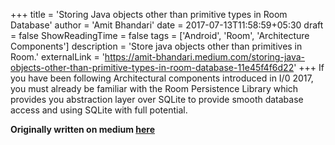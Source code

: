 +++
title = 'Storing Java objects other than primitive types in Room Database'
author = 'Amit Bhandari'
date = 2017-07-13T11:58:59+05:30
draft = false
ShowReadingTime = false
tags = ['Android', 'Room', 'Architecture Components']
description = 'Store java objects other than primitives in Room.'
externalLink = 'https://amit-bhandari.medium.com/storing-java-objects-other-than-primitive-types-in-room-database-11e45f4f6d22'
+++
If you have been following Architectural components introduced in I/0 2017, you must already be familiar with the 
Room Persistence Library which provides you abstraction layer over SQLite to provide smooth database access and using 
SQLite with full potential.

**Originally written on medium [here](https://amit-bhandari.medium.com/storing-java-objects-other-than-primitive-types-in-room-database-11e45f4f6d22)**